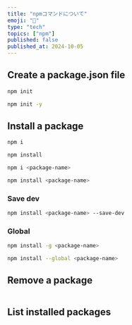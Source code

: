 ```yaml
---
title: "npmコマンドについて"
emoji: "🚀"
type: "tech"
topics: ["npm"]
published: false
published_at: 2024-10-05
---
```


## Create a package.json file

```bash
npm init
```

```bash
npm init -y
```

## Install a package

```bash
npm i
```

```bash
npm install
```

```bash
npm i <package-name>
```

```bash
npm install <package-name>
```

### Save dev

```bash
npm install <package-name> --save-dev
```

### Global

```bash
npm install -g <package-name>
```

```bash
npm install --global <package-name>
```

## Remove a package

```bash
```

## List installed packages

```bash
```
